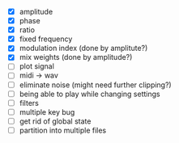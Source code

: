 - [x] amplitude
- [x] phase
- [x] ratio
- [x] fixed frequency
- [x] modulation index (done by amplitute?)
- [x] mix weights (done by amplitude?)
- [ ] plot signal
- [ ] midi -> wav
- [ ] eliminate noise (might need further clipping?)
- [ ] being able to play while changing settings
- [ ] filters
- [ ] multiple key bug
- [ ] get rid of global state
- [ ] partition into multiple files
